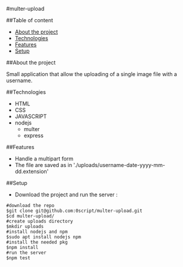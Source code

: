 #multer-upload

##Table of content

* [About the project](#about-the-project)
* [Technologies](#technologies)
* [Features](#features)
* [Setup](#setup)

##About the project

Small application that allow the uploading of a single image file with a username.

##Technologies

* HTML
* CSS
* JAVASCRIPT
* nodejs
    * multer
    * express

##Features

* Handle a multipart form 
* The file are saved as in './uploads/username-date-yyyy-mm-dd.extension'

##Setup

* Download the project and run the server :

```shell
#download the repo
$git clone git@github.com:0script/multer-upload.git
$cd multer-upload/
#create uploads directory
$mkdir uploads
#install nodejs and npm
$sudo apt install nodejs npm
#install the needed pkg
$npm install
#run the server
$npm test
```
